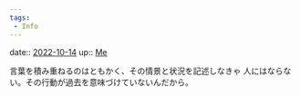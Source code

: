 ```yaml
---
tags:
 - Info
---
```


date:: [2022-10-14](Daily_Note/2022-10-14.md)
up:: [Me](../Bar/Novel/Chaos/Me.md)

言葉を積み重ねるのはともかく、その情景と状況を記述しなきゃ
人にはならない。その行動が過去を意味づけていないんだから。